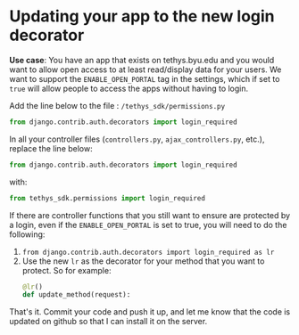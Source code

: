 
# Updating your app to the new login decorator

**Use case**: You have an app that exists on tethys.byu.edu and you would want to allow open access to at least read/display data for your users. We want to support the `ENABLE_OPEN_PORTAL` tag in the settings, which if set to `true` will allow people to access the apps without having to login. 

Add the line below to the file : `/tethys_sdk/permissions.py`

```py
from django.contrib.auth.decorators import login_required
```

In all your controller files (`controllers.py`, `ajax_controllers.py`, etc.), replace the line below:
```py
from django.contrib.auth.decorators import login_required
```
with: 
```py
from tethys_sdk.permissions import login_required
```

If there are controller functions that you still want to ensure are protected by a login, even if the `ENABLE_OPEN_PORTAL` is set to true, you will need to do the following:

1. `from django.contrib.auth.decorators import login_required as lr`
2. Use the new `lr` as the decorator for your method that you want to protect. So for example: 
    ```py
    @lr()
    def update_method(request):
    ```


That's it. Commit your code and push it up, and let me know that the code is updated on github so that I can install it on the server. 